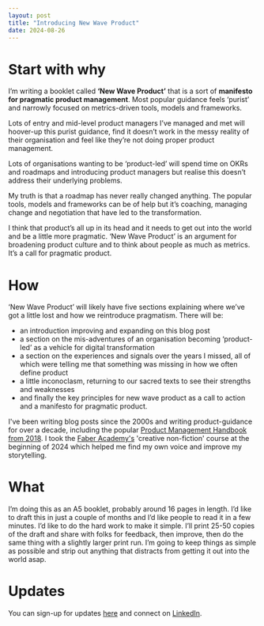 ```yaml
---
layout: post
title: "Introducing New Wave Product"
date: 2024-08-26
---
```


# Start with why

I’m writing a booklet called **‘New Wave Product’** that is a sort of **manifesto for pragmatic product management**. Most popular guidance feels ‘purist’ and narrowly focused on metrics-driven tools, models and frameworks. 

Lots of entry and mid-level product managers I’ve managed and met will hoover-up this purist guidance, find it doesn’t work in the messy reality of their organisation and feel like they’re not doing proper product management. 

Lots of organisations wanting to be ‘product-led’ will spend time on OKRs and roadmaps and introducing product managers but realise this doesn’t address their underlying problems.

My truth is that a roadmap has never really changed anything. The popular tools, models and frameworks can be of help but it’s coaching, managing change and negotiation that have led to the transformation. 

I think that product’s all up in its head and it needs to get out into the world and be a little more pragmatic. ‘New Wave Product’ is an argument for broadening product culture and to think about people as much as metrics. It’s a call for pragmatic product.

# How

‘New Wave Product’ will likely have five sections explaining where we’ve got a little lost and how we reintroduce pragmatism. There will be:

- an introduction improving and expanding on this blog post
- a section on the mis-adventures of an organisation becoming ‘product-led’ as a vehicle for digital transformation
- a section on the experiences and signals over the years I missed, all of which were telling me that something was missing in how we often define product
- a little inconoclasm, returning to our sacred texts to see their strengths and weaknesses
- and finally the key principles for new wave product as a call to action and a manifesto for pragmatic product.

I've been writing blog posts since the 2000s and writing product-guidance for over a decade, including the popular [Product Management Handbook from 2018](https://scottcolfer.com/product-management-handbook/). I took the [Faber Academy's](https://faberacademy.com/) 'creative non-fiction' course at the beginning of 2024 which helped me find my own voice and improve my storytelling.

# What

I’m doing this as an A5 booklet, probably around 16 pages in length. I’d like to draft this in just a couple of months and I’d like people to read it in a few minutes. I’d like to do the hard work to make it simple. I’ll print 25-50 copies of the draft and share with folks for feedback, then improve, then do the same thing with a slightly larger print run. I’m going to keep things as simple as possible and strip out anything that distracts from getting it out into the world asap.

# Updates

You can sign-up for updates [here](https://scottcolfer.substack.com/subscribe)
and connect on [LinkedIn](https://www.linkedin.com/in/scottcolfer/).

